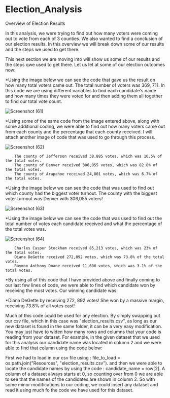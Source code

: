 # Election_Analysis

  Overview of Election Results

  In this analysis, we were trying to find out how many voters were coming out to vote from each of 3 counties. We also wanted to find a conclusion of our election results. In this overview we will break down some of our results and the steps we used to get there.
  
  This next section we are moving into will show us some of our results and the steps qwe used to get there. Let us let at some of our election outcomes now:
    
  *Using the image below we can see the code that gave us the result on how many total voters came out. The total number of voters was 369, 711. In this code we are using different variables to find each candidate's name and how many times they were voted for and then adding them all together to find our total vote count.
      
  ![Screenshot (61)](https://user-images.githubusercontent.com/114521887/198362343-d665d6de-1300-4215-858b-72f4935120b6.png)
      
  *Using some of the same code from the image entered above, along with some additional coding, we were able to find out how many voters came out from each county and the percentage that each county received. I will attach another image of code that was used to go through this process.
      
  ![Screenshot (62)](https://user-images.githubusercontent.com/114521887/198363205-32b33f52-3b0e-4918-a2f4-46084a47d064.png)
      
        The county of Jefferson received 38,885 votes, which was 10.5% of the total votes.
        The county of Denver received 306,055 votes, which was 82.8% of the total votes.
        The county of Arapahoe received 24,801 votes, which was 6.7% of the total votes.
      
  *Using the image below we can see the code that was used to find out which county had the biggest voter turnout. The county with the biggest voter turnout was Denver with 306,055 voters!
      
  ![Screenshot (63)](https://user-images.githubusercontent.com/114521887/198364292-2fdc87f8-e6a3-4008-bf0b-8a571f94f1f1.png)
      
  *Using the image below we can see the code that was used to find out the total number of votes each candidate received and what the percentage of the total votes was.
      
  ![Screenshot (64)](https://user-images.githubusercontent.com/114521887/198365098-dc26f527-ef8d-4885-a8cd-3fc40bec8be9.png)
      
        Charles Casper Stockham received 85,213 votes, which was 23% of the total votes.
        Diana DeGette received 272,892 votes, which was 73.8% of the total votes.
        Raymon Anthony Doane received 11,606 votes, which was 3.1% of the total votes.
        
  *By using all of this code that I have provided above and finally coming to our last few lines of code, we were able to find which candidate won by receiving the most votes. Our winning candidate was:
       
  *Diana DeGette by receiving 272, 892 votes! She won by a massive margin, receiving 73.8% of all votes cast!
        
  Much of this code could be used for any election. By simply swapping out our csv file, which in this case was "election_results.csv", as long as our new dataset is found in the same folder, it can be a very easy modification. You may just have to widen how many rows and columns that your code is reading from your dataset. For example, in the given dataset that we used for this analysis our candidate name was located in column 2 and we were able to find that column using the code below:
   
  First we had to load in our csv file using : file_to_load = os.path.join("Resources", "election_results.csv"). and then we were able to locate the candidate names by using the code : candidate_name = row[2]. A column of a dataset always starts at 0, so counting over from 0 we are able to see that the names of the candidates are shown in column 2. So with some minor modifications to our coding, we could insert any dataset and read it using much fo the code we have used for this dataset.


      
